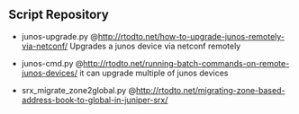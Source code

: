 ## Script Repository


- junos-upgrade.py @http://rtodto.net/how-to-upgrade-junos-remotely-via-netconf/
  Upgrades a junos device via netconf remotely

- junos-cmd.py @http://rtodto.net/running-batch-commands-on-remote-junos-devices/
  it can upgrade multiple of junos devices

- srx_migrate_zone2global.py @http://rtodto.net/migrating-zone-based-address-book-to-global-in-juniper-srx/
